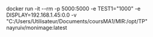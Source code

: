 docker run -it --rm -p 5000:5000 -e TEST1="1000" -e DISPLAY=192.168.1.45:0.0 -v "C:/Users/Utilisateur/Documents/coursMA1/MIR:/opt/TP" nayruiv/monimage:latest
